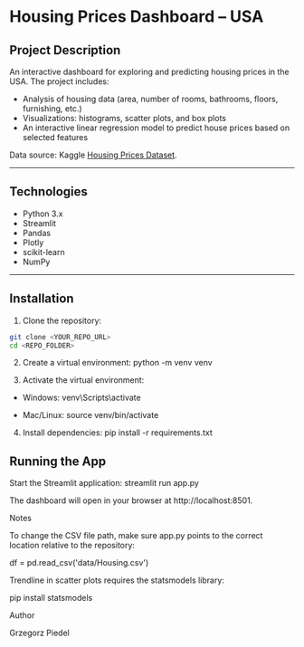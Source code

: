 # Housing Prices Dashboard – USA

## Project Description
An interactive dashboard for exploring and predicting housing prices in the USA. The project includes:

- Analysis of housing data (area, number of rooms, bathrooms, floors, furnishing, etc.)
- Visualizations: histograms, scatter plots, and box plots
- An interactive linear regression model to predict house prices based on selected features

Data source: Kaggle [Housing Prices Dataset](https://www.kaggle.com/datasets/yasserh/housing-prices-dataset/code).

---

## Technologies
- Python 3.x  
- Streamlit  
- Pandas  
- Plotly  
- scikit-learn  
- NumPy  

---

## Installation

1. Clone the repository:
```bash
git clone <YOUR_REPO_URL>
cd <REPO_FOLDER>
```

2. Create a virtual environment:
python -m venv venv

3. Activate the virtual environment:
- Windows:
venv\Scripts\activate

- Mac/Linux:
source venv/bin/activate

4. Install dependencies:
pip install -r requirements.txt

## Running the App
Start the Streamlit application:
streamlit run app.py

The dashboard will open in your browser at http://localhost:8501.

Notes

To change the CSV file path, make sure app.py points to the correct location relative to the repository:

df = pd.read_csv('data/Housing.csv')


Trendline in scatter plots requires the statsmodels library:

pip install statsmodels

Author

Grzegorz Piedel
